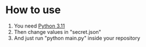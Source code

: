 # How to use
1. You need [Python 3.11](https://www.python.org/downloads/release/python-3119)
2. Then change values in "secret.json"
3. And just run "python main.py" inside your repository